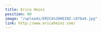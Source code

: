 ```yaml
---
title: Erica Heinz
position: 60
image: "/uploads/ERICA%20HEINZ-c870a9.jpg"
link: http://www.ericaheinz.com/
---
```



